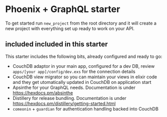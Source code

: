 # Phoenix + GraphQL starter

To get started run `new_project` from the root directory and it will create a
new project with everything set up ready to work on your API.

## included included in this starter

This starter includes the following bits, already configured and ready to go:
- CouchDB adaptor in your main app, configured for a dev DB, review 
  `apps/[your app]/config/dev.exs` for the connection details
- CouchDB view migrator so you can maintain your views in elixir code and they
  get utomatically updated in CouchDB on application start
- Apsinthe for your GraphQL needs. Documentation is under https://hexdocs.pm/absinthe
- Distillery for release bundling. Documentation is under https://hexdocs.pm/distillery/getting-started.html
- `comeonin` + `guardian` for authentication handling backed into CouchDB

